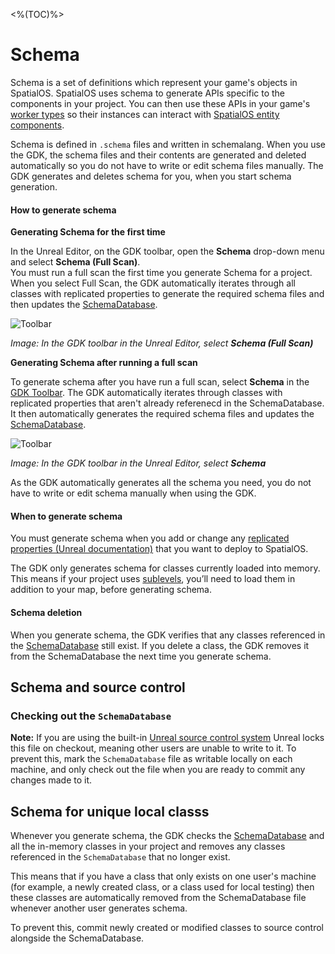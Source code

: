 <%(TOC)%>
# Schema

Schema is a set of definitions which represent your game's objects in SpatialOS. SpatialOS uses schema to generate APIs specific to the components in your project. You can then use these APIs in your game's [worker types]({{urlRoot}}//content/glossary#spatialos-component) so their instances can interact with [SpatialOS entity components]({{urlRoot}}/content/glossary#spatialos-component). </br>

Schema is defined in `.schema` files and written in schemalang.  When you use the GDK, the schema files and their contents are generated and deleted automatically so you do not have to write or edit schema files manually. The GDK generates and deletes schema for you, when you start schema generation.

#### How to generate schema

**Generating Schema for the first time**

In the Unreal Editor, on the GDK toolbar, open the **Schema** drop-down menu and select **Schema (Full Scan)**. <br/>You must run a full scan the first time you generate Schema for a project. When you select Full Scan, the GDK automatically iterates through all classes with replicated properties to generate the required schema files and then updates the [SchemaDatabase](http://localhost:8080/reference/1.0/content/glossary#schemadatabase). <br/>

![Toolbar]({{assetRoot}}assets/screen-grabs/toolbar/schema-button-full-scan.png)

_Image: In the GDK toolbar in the Unreal Editor, select **Schema (Full Scan)**_

**Generating Schema after running a full scan**

To generate schema after you have run a full scan, select  **Schema** in the [GDK Toolbar]({{urlRoot}}/content/toolbars#buttons). The GDK automatically iterates through classes with replicated properties that aren't already referenecd in the SchemaDatabase. It then automatically generates the required schema files and updates the [SchemaDatabase]({{urlRoot}}/content/glossary#schemadatabase).

![Toolbar]({{assetRoot}}assets/screen-grabs/toolbar/schema-button.png)

_Image: In the GDK toolbar in the Unreal Editor, select **Schema**_

As the GDK automatically generates all the schema you need, you do not have to write or edit schema manually when using the GDK.

#### When to generate schema

You must generate schema when you add or change any [replicated properties (Unreal documentation)](https://docs.unrealengine.com/en-US/Gameplay/Networking/Actors/Properties) that you want to deploy to SpatialOS.

The GDK only generates schema for classes currently loaded into memory. This means if your project uses [sublevels](<https://docs.unrealengine.com/en-us/Engine/Levels/LevelsWindow>), you’ll need to load them in addition to your map, before generating schema.

#### Schema deletion 

When you generate schema, the GDK verifies that any classes referenced in the [SchemaDatabase]({{urlRoot}}/content/glossary#schemadatabase) still exist. If you delete a class, the GDK removes it from the SchemaDatabase the next time you generate schema. 

## Schema and source control 

### Checking out the `SchemaDatabase`

**Note:** If you are using the built-in [Unreal source control system](https://docs.unrealengine.com/en-US/Engine/UI/SourceControl) Unreal locks this file on checkout, meaning other users are unable to write to it. To prevent this, mark the `SchemaDatabase` file as writable locally on each machine, and only check out the file when you are ready to commit any changes made to it. 

## Schema for unique local classs

Whenever you generate schema, the GDK checks the [SchemaDatabase]({{urlRoot}}/content/glossary#schemadatabase) and all the in-memory classes in your project and removes any classes referenced in the `SchemaDatabase` that no longer exist.

This means that if you have a class that only exists on one user's machine (for example, a newly created class, or a class used for local testing) then these classes are automatically removed from the SchemaDatabase file whenever another user generates schema. 

To prevent this, commit newly created or modified classes to source control alongside the SchemaDatabase. 
